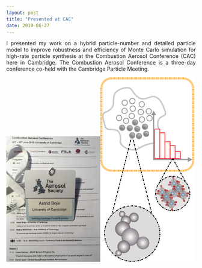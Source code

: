 ```yaml
---
layout: post
title: "Presented at CAC"
date: 2019-06-27
---
```


<p align="justify">
I presented my work on a hybrid particle-number and detailed particle model to improve robustness and efficiency of Monte Carlo simulation for high-rate particle synthesis at the Combustion Aerosol Conference (CAC) here in Cambridge. The Combustion Aerosol Conference is a three-day conference co-held with the Cambridge Particle Meeting. 
</p>

<img src="/images/CAC_programme_2019.JPG" width="250"/><img src="/images/Hybrid_cartoon.png" width="250"/>
 
<p>
 <br/>
 <br/>
</p>

